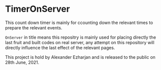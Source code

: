 # TimerOnServer
This count down timer is mainly for ccounting down the relevant times to prepare the relevant events.


`OnServer` in title means this repositry is mainly used for placing directly the last fruit and built codes on real server, any attempt on this repository will directly influence the last effect of the relevant pages.

This project is hold by Alexander Ezharjan and is released to the public on 28th June, 2021.
